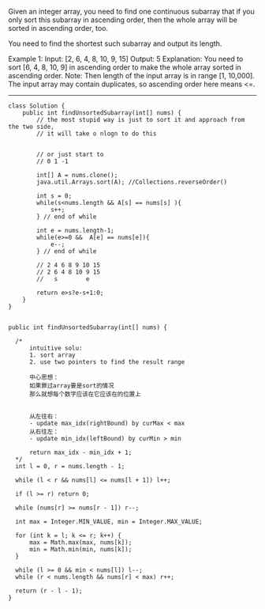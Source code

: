 Given an integer array, you need to find one continuous subarray that if you only sort this subarray in ascending order, then the whole array will be sorted in ascending order, too.

You need to find the shortest such subarray and output its length.

Example 1:
Input: [2, 6, 4, 8, 10, 9, 15]
Output: 5
Explanation: You need to sort [6, 4, 8, 10, 9] in ascending order to make the whole array sorted in ascending order.
Note:
Then length of the input array is in range [1, 10,000].
The input array may contain duplicates, so ascending order here means <=.

---

```
class Solution {
    public int findUnsortedSubarray(int[] nums) {
        // the most stupid way is just to sort it and approach from the two side,
        // it will take o nlogn to do this


        // or just start to
        // 0 1 -1

        int[] A = nums.clone();
        java.util.Arrays.sort(A); //Collections.reverseOrder()

        int s = 0;
        while(s<nums.length && A[s] == nums[s] ){
            s++;
        } // end of while

        int e = nums.length-1;
        while(e>=0 &&  A[e] == nums[e]){
            e--;
        } // end of while

        // 2 4 6 8 9 10 15
        // 2 6 4 8 10 9 15
        //   s        e

        return e>s?e-s+1:0;
    }
}


```


```
public int findUnsortedSubarray(int[] nums) {

  /*
      intuitive solu:
      1. sort array
      2. use two pointers to find the result range

      中心思想：
      如果罪过array要是sort的情况
      那么就想每个数字应该在它应该在的位置上


      从左往右：
      - update max_idx(rightBound) by curMax < max
      从右往左：
      - update min_idx(leftBound) by curMin > min

      return max_idx - min_idx + 1;
  */
  int l = 0, r = nums.length - 1;

  while (l < r && nums[l] <= nums[l + 1]) l++;

  if (l >= r) return 0;

  while (nums[r] >= nums[r - 1]) r--;

  int max = Integer.MIN_VALUE, min = Integer.MAX_VALUE;

  for (int k = l; k <= r; k++) {
      max = Math.max(max, nums[k]);
      min = Math.min(min, nums[k]);
  }

  while (l >= 0 && min < nums[l]) l--;
  while (r < nums.length && nums[r] < max) r++;

  return (r - l - 1);
}


```
